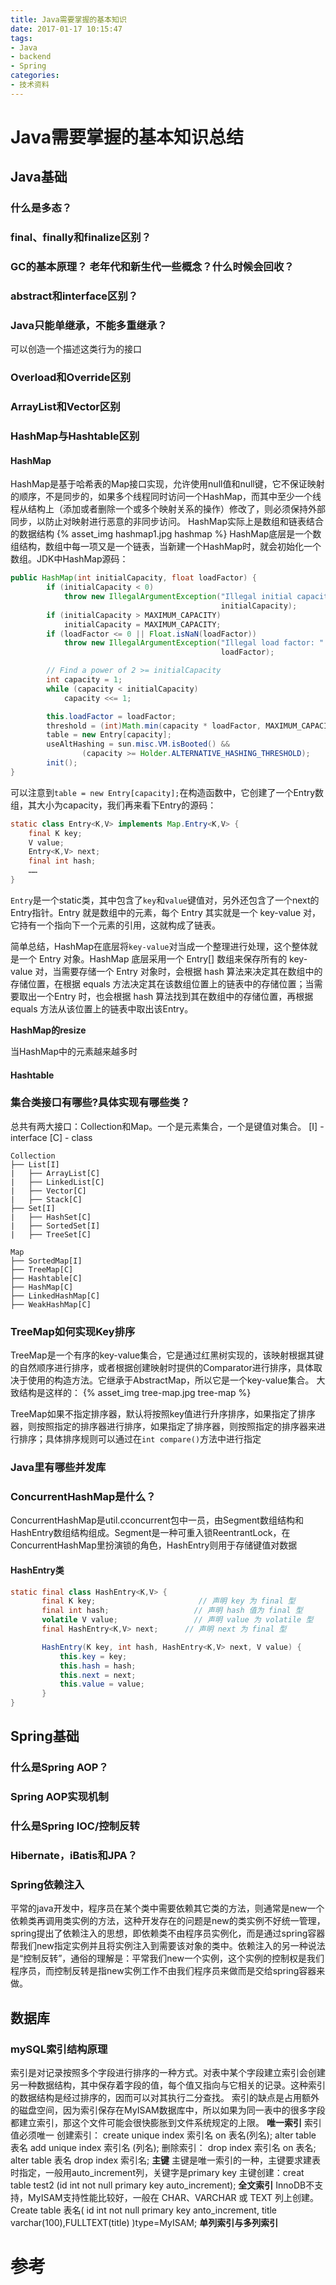 ```yaml
---
title: Java需要掌握的基本知识
date: 2017-01-17 10:15:47
tags:
- Java
- backend
- Spring
categories:
- 技术资料
---
```

# Java需要掌握的基本知识总结
## Java基础
### 什么是多态？
### final、finally和finalize区别？
### GC的基本原理？ 老年代和新生代一些概念？什么时候会回收？
### abstract和interface区别？
### Java只能单继承，不能多重继承？
可以创造一个描述这类行为的接口
### Overload和Override区别
### ArrayList和Vector区别
### HashMap与Hashtable区别
#### HashMap
HashMap是基于哈希表的Map接口实现，允许使用null值和null键，它不保证映射的顺序，不是同步的，如果多个线程同时访问一个HashMap，而其中至少一个线程从结构上（添加或者删除一个或多个映射关系的操作）修改了，则必须保持外部同步，以防止对映射进行恶意的非同步访问。
HashMap实际上是数组和链表结合的数据结构
{% asset_img hashmap1.jpg hashmap %}
HashMap底层是一个数组结构，数组中每一项又是一个链表，当新建一个HashMap时，就会初始化一个数组。JDK中HashMap源码：
```java
public HashMap(int initialCapacity, float loadFactor) {
        if (initialCapacity < 0)
            throw new IllegalArgumentException("Illegal initial capacity: " +
                                               initialCapacity);
        if (initialCapacity > MAXIMUM_CAPACITY)
            initialCapacity = MAXIMUM_CAPACITY;
        if (loadFactor <= 0 || Float.isNaN(loadFactor))
            throw new IllegalArgumentException("Illegal load factor: " +
                                               loadFactor);

        // Find a power of 2 >= initialCapacity
        int capacity = 1;
        while (capacity < initialCapacity)
            capacity <<= 1;

        this.loadFactor = loadFactor;
        threshold = (int)Math.min(capacity * loadFactor, MAXIMUM_CAPACITY + 1);
        table = new Entry[capacity];
        useAltHashing = sun.misc.VM.isBooted() &&
                (capacity >= Holder.ALTERNATIVE_HASHING_THRESHOLD);
        init();
}
```
可以注意到`table = new Entry[capacity];`在构造函数中，它创建了一个Entry数组，其大小为capacity，我们再来看下Entry的源码：
```java
static class Entry<K,V> implements Map.Entry<K,V> {
    final K key;
    V value;
    Entry<K,V> next;
    final int hash;
    ……
}
```
`Entry`是一个static类，其中包含了`key`和`value`键值对，另外还包含了一个next的Entry指针。Entry 就是数组中的元素，每个 Entry 其实就是一个 key-value 对，它持有一个指向下一个元素的引用，这就构成了链表。

简单总结，HashMap在底层将`key-value`对当成一个整理进行处理，这个整体就是一个 Entry 对象。HashMap 底层采用一个 Entry[] 数组来保存所有的 key-value 对，当需要存储一个 Entry 对象时，会根据 hash 算法来决定其在数组中的存储位置，在根据 equals 方法决定其在该数组位置上的链表中的存储位置；当需要取出一个Entry 时，也会根据 hash 算法找到其在数组中的存储位置，再根据 equals 方法从该位置上的链表中取出该Entry。

**HashMap的resize**

当HashMap中的元素越来越多时
#### Hashtable

### 集合类接口有哪些?具体实现有哪些类？
总共有两大接口：Collection和Map。一个是元素集合，一个是键值对集合。
[I] - interface
[C] - class
```
Collection
├── List[I]
|   ├── ArrayList[C]
|   ├── LinkedList[C]
|   ├── Vector[C]
|   ├── Stack[C]
├── Set[I]
|   ├── HashSet[C]
|   ├── SortedSet[I]
|   ├── TreeSet[C]
```
```
Map
├── SortedMap[I]
├── TreeMap[C]
├── Hashtable[C]
├── HashMap[C]
├── LinkedHashMap[C]
├── WeakHashMap[C]
```
### TreeMap如何实现Key排序
TreeMap是一个有序的key-value集合，它是通过红黑树实现的，该映射根据其键的自然顺序进行排序，或者根据创建映射时提供的Comparator进行排序，具体取决于使用的构造方法。它继承于AbstractMap，所以它是一个key-value集合。
大致结构是这样的：
{% asset_img tree-map.jpg tree-map %}

TreeMap如果不指定排序器，默认将按照key值进行升序排序，如果指定了排序器，则按照指定的排序器进行排序，如果指定了排序器，则按照指定的排序器来进行排序；具体排序规则可以通过在`int compare()`方法中进行指定

### Java里有哪些并发库

### ConcurrentHashMap是什么？
ConcurrentHashMap是util.cconcurrent包中一员，由Segment数组结构和HashEntry数组结构组成。Segment是一种可重入锁ReentrantLock，在ConcurrentHashMap里扮演锁的角色，HashEntry则用于存储键值对数据
#### HashEntry类
```java
static final class HashEntry<K,V> {
       final K key;                       // 声明 key 为 final 型
       final int hash;                   // 声明 hash 值为 final 型
       volatile V value;                 // 声明 value 为 volatile 型
       final HashEntry<K,V> next;      // 声明 next 为 final 型

       HashEntry(K key, int hash, HashEntry<K,V> next, V value) {
           this.key = key;
           this.hash = hash;
           this.next = next;
           this.value = value;
       }
}
```
## Spring基础
### 什么是Spring AOP？

### Spring AOP实现机制
### 什么是Spring IOC/控制反转
### Hibernate，iBatis和JPA？
### Spring依赖注入
平常的java开发中，程序员在某个类中需要依赖其它类的方法，则通常是new一个依赖类再调用类实例的方法，这种开发存在的问题是new的类实例不好统一管理，spring提出了依赖注入的思想，即依赖类不由程序员实例化，而是通过spring容器帮我们new指定实例并且将实例注入到需要该对象的类中。依赖注入的另一种说法是“控制反转”，通俗的理解是：平常我们new一个实例，这个实例的控制权是我们程序员，而控制反转是指new实例工作不由我们程序员来做而是交给spring容器来做。

## 数据库
### mySQL索引结构原理
索引是对记录按照多个字段进行排序的一种方式。对表中某个字段建立索引会创建另一种数据结构，其中保存着字段的值，每个值又指向与它相关的记录。这种索引的数据结构是经过排序的，因而可以对其执行二分查找。
索引的缺点是占用额外的磁盘空间，因为索引保存在MyISAM数据库中，所以如果为同一表中的很多字段都建立索引，那这个文件可能会很快膨胀到文件系统规定的上限。
**唯一索引**
索引值必须唯一
创建索引： create unique index 索引名 on 表名(列名); alter table 表名 add unique index 索引名 (列名);
删除索引： drop index 索引名 on 表名; alter table 表名 drop index 索引名;
**主键**
主键是唯一索引的一种，主键要求建表时指定，一般用auto_increment列，关键字是primary key
主键创建：creat table test2 (id int not null primary key auto_increment);
**全文索引**
InnoDB不支持，MyISAM支持性能比较好，一般在 CHAR、VARCHAR 或 TEXT 列上创建。 Create table 表名( id int not null primary key anto_increment, title varchar(100),FULLTEXT(title) )type=MyISAM;
**单列索引与多列索引**

# 参考
